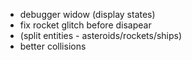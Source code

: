 - debugger widow (display states)
- fix rocket glitch before disapear
- (split entities - asteroids/rockets/ships)
- better collisions